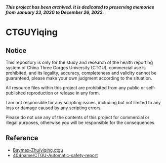 ___This project has been archived. It is dedicated to preserving memories from January 23, 2020 to December 26, 2022.___

# CTGUYiqing

## Notice

This repository is only for the study and research of the health reporting system of China Three Gorges University (CTGU), commercial use is prohibited, and its legality, accuracy, completeness and validity cannot be guaranteed, please make your own judgment according to the situation.

All resource files within this project are prohibited from any public or self-published reproduction or release in any form.

I am not responsible for any scripting issues, including but not limited to any loss or damage caused by any scripting errors.

Please do not use any of the contents of this project for commercial or illegal purposes, otherwise you will be responsible for the consequences.

## Reference

- [Baymax-Zhu/yiqing.ctgu](https://github.com/Baymax-Zhu/yiqing.ctgu)
- [404name/CTGU-Automatic-safety-report](https://github.com/404name/CTGU-Automatic-safety-report)
